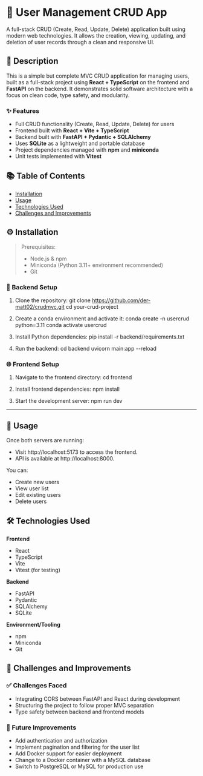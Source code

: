 # 🧩 User Management CRUD App

A full-stack CRUD (Create, Read, Update, Delete) application built using modern web technologies. It allows the creation, viewing, updating, and deletion of user records through a clean and responsive UI.

## 📄 Description

This is a simple but complete MVC CRUD application for managing users, built as a full-stack project using **React + TypeScript** on the frontend and **FastAPI** on the backend. It demonstrates solid software architecture with a focus on clean code, type safety, and modularity.

### ✨ Features

- Full CRUD functionality (Create, Read, Update, Delete) for users  
- Frontend built with **React + Vite + TypeScript**  
- Backend built with **FastAPI + Pydantic + SQLAlchemy**  
- Uses **SQLite** as a lightweight and portable database  
- Project dependencies managed with **npm** and **miniconda**  
- Unit tests implemented with **Vitest**

## 📚 Table of Contents

- [Installation](#installation)
- [Usage](#usage)
- [Technologies Used](#technologies-used)
- [Challenges and Improvements](#challenges-and-improvements)

## ⚙️ Installation

> Prerequisites:  
> - Node.js & npm  
> - Miniconda (Python 3.11+ environment recommended)  
> - Git

### 🔧 Backend Setup

1. Clone the repository:
git clone https://github.com/der-matt02/crudmvc.git
cd your-crud-project

2. Create a conda environment and activate it:
conda create -n usercrud python=3.11
conda activate usercrud

3. Install Python dependencies:
pip install -r backend/requirements.txt

4. Run the backend:
cd backend
uvicorn main:app --reload

### 🌐 Frontend Setup

1. Navigate to the frontend directory:
cd frontend

2. Install frontend dependencies:
npm install

3. Start the development server:
npm run dev

---

## 🧪 Usage

Once both servers are running:

- Visit http://localhost:5173 to access the frontend.
- API is available at http://localhost:8000.

You can:
- Create new users
- View user list
- Edit existing users
- Delete users

## 🛠 Technologies Used

**Frontend**  
- React  
- TypeScript  
- Vite  
- Vitest (for testing)

**Backend**  
- FastAPI  
- Pydantic  
- SQLAlchemy  
- SQLite

**Environment/Tooling**  
- npm  
- Miniconda  
- Git

## 🚧 Challenges and Improvements

### ✅ Challenges Faced

- Integrating CORS between FastAPI and React during development  
- Structuring the project to follow proper MVC separation  
- Type safety between backend and frontend models  

### 🌱 Future Improvements

- Add authentication and authorization  
- Implement pagination and filtering for the user list  
- Add Docker support for easier deployment
- Change to a Docker container with a MySQL database
- Switch to PostgreSQL or MySQL for production use  

